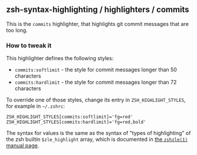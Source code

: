 zsh-syntax-highlighting / highlighters / commits
------------------------------------------------

This is the `commits` highlighter, that highlights git commit messages that are too long.


### How to tweak it

This highlighter defines the following styles:

* `commits:softlimit` - the style for commit messages longer than 50 characters
* `commits:hardlimit` - the style for commit messages longer than 72 characters

To override one of those styles, change its entry in `ZSH_HIGHLIGHT_STYLES`,
for example in `~/.zshrc`:

    ZSH_HIGHLIGHT_STYLES[commits:softlimit]='fg=red'
    ZSH_HIGHLIGHT_STYLES[commits:hardlimit]='fg=red,bold'

The syntax for values is the same as the syntax of "types of highlighting" of
the zsh builtin `$zle_highlight` array, which is documented in [the `zshzle(1)`
manual page][zshzle-Character-Highlighting].

[zshzle-Character-Highlighting]: http://zsh.sourceforge.net/Doc/Release/Zsh-Line-Editor.html#Character-Highlighting

